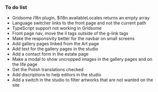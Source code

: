 ### To do list

- Gridsome i18n plugin, $i18n.availableLocales returns an empty array
- Language switcher links to the front page and not the current path
- TypeScript support not working in Gridsome
- Front page nav, move the il tags outside of the g-link tags
- Make the responsivity better for the navbar on small screens
- Add gallery pages linked from the Art page
- Add text for the gallery pages in the studio
- Add a contact form in the estate page
- Make a modal to show uncropped images in the gallery pages and on the life page
- Get the Polish translations checked
- Add discriptions to help editors in the studio
- Add a switch in the studio to filter artworks that are not wanted on the site
